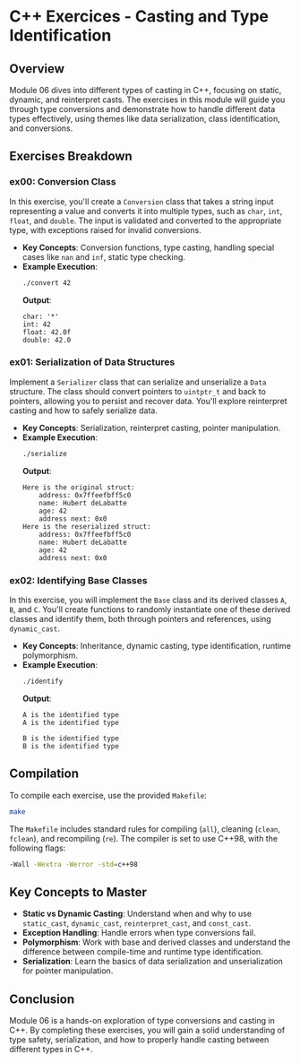 # C++ Exercices - Casting and Type Identification

## Overview
Module 06 dives into different types of casting in C++, focusing on static, dynamic, and reinterpret casts. The exercises in this module will guide you through type conversions and demonstrate how to handle different data types effectively, using themes like data serialization, class identification, and conversions.

## Exercises Breakdown

### ex00: Conversion Class
In this exercise, you'll create a `Conversion` class that takes a string input representing a value and converts it into multiple types, such as `char`, `int`, `float`, and `double`. The input is validated and converted to the appropriate type, with exceptions raised for invalid conversions.
- **Key Concepts**: Conversion functions, type casting, handling special cases like `nan` and `inf`, static type checking.
- **Example Execution**:
  ```sh
  ./convert 42
  ```
  **Output**:
  ```
  char: '*'
  int: 42
  float: 42.0f
  double: 42.0
  ```

### ex01: Serialization of Data Structures
Implement a `Serializer` class that can serialize and unserialize a `Data` structure. The class should convert pointers to `uintptr_t` and back to pointers, allowing you to persist and recover data. You'll explore reinterpret casting and how to safely serialize data.
- **Key Concepts**: Serialization, reinterpret casting, pointer manipulation.
- **Example Execution**:
  ```sh
  ./serialize
  ```
  **Output**:
  ```
  Here is the original struct:
      address: 0x7ffeefbff5c0
      name: Hubert deLabatte
      age: 42
      address next: 0x0
  Here is the reserialized struct:
      address: 0x7ffeefbff5c0
      name: Hubert deLabatte
      age: 42
      address next: 0x0
  ```

### ex02: Identifying Base Classes
In this exercise, you will implement the `Base` class and its derived classes `A`, `B`, and `C`. You'll create functions to randomly instantiate one of these derived classes and identify them, both through pointers and references, using `dynamic_cast`.
- **Key Concepts**: Inheritance, dynamic casting, type identification, runtime polymorphism.
- **Example Execution**:
  ```sh
  ./identify
  ```
  **Output**:
  ```
  A is the identified type
  A is the identified type

  B is the identified type
  B is the identified type
  ```

## Compilation
To compile each exercise, use the provided `Makefile`:
```sh
make
```
The `Makefile` includes standard rules for compiling (`all`), cleaning (`clean`, `fclean`), and recompiling (`re`). The compiler is set to use C++98, with the following flags:
```sh
-Wall -Wextra -Werror -std=c++98
```

## Key Concepts to Master
- **Static vs Dynamic Casting**: Understand when and why to use `static_cast`, `dynamic_cast`, `reinterpret_cast`, and `const_cast`.
- **Exception Handling**: Handle errors when type conversions fail.
- **Polymorphism**: Work with base and derived classes and understand the difference between compile-time and runtime type identification.
- **Serialization**: Learn the basics of data serialization and unserialization for pointer manipulation.

## Conclusion
Module 06 is a hands-on exploration of type conversions and casting in C++. By completing these exercises, you will gain a solid understanding of type safety, serialization, and how to properly handle casting between different types in C++.

